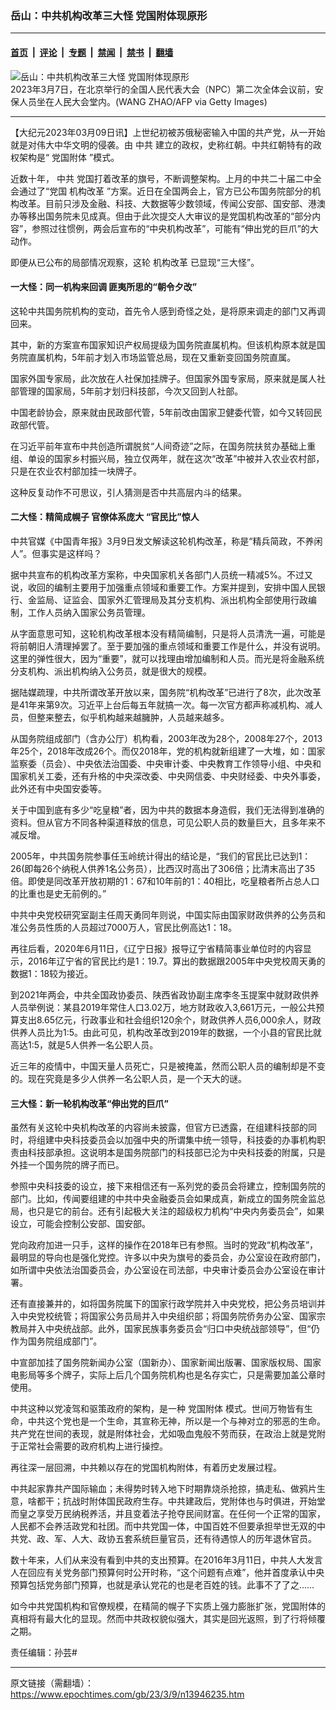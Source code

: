 ### 岳山：中共机构改革三大怪 党国附体现原形

---

#### [首页](../../../..?n13946235) &nbsp;|&nbsp; [评论](../../../../../epoch-comment?n13946235) &nbsp;|&nbsp; [专题](../../../../../epoch-special?n13946235) &nbsp;|&nbsp; [禁闻](../../../../../epoch-news?n13946235) &nbsp;|&nbsp; [禁书](../../../../../books?n13946235) &nbsp;|&nbsp; [翻墙](https://github.com/gfw-breaker/nogfw/blob/master/README.md?n13946235)


<div><img alt="岳山：中共机构改革三大怪 党国附体现原形" class="attachment-djy_600_400 size-djy_600_400 wp-post-image" src="https://i.epochtimes.com/assets/uploads/2023/03/id13946609-GettyImages-1247849570-600x400.jpg"/>
<div class="caption">
 2023年3月7日，在北京举行的全国人民代表大会（NPC）第二次全体会议前，安保人员坐在人民大会堂内。(WANG ZHAO/AFP via Getty Images)
</div></div><hr/><div class="post_content" id="artbody" itemprop="articleBody">
 <!-- article content begin -->
 <p>
  【大纪元2023年03月09日讯】上世纪初被苏俄秘密输入中国的共产党，从一开始就是对伟大中华文明的侵袭。由
  <ok href="https://www.epochtimes.com/gb/tag/%E4%B8%AD%E5%85%B1.html">
   中共
  </ok>
  建立的政权，史称红朝。中共红朝特有的政权架构是“
  <ok href="https://www.epochtimes.com/gb/tag/%E5%85%9A%E5%9B%BD%E9%99%84%E4%BD%93.html">
   党国附体
  </ok>
  ”模式。
 </p>
 <p>
  近数十年，
  <ok href="https://www.epochtimes.com/gb/tag/%E4%B8%AD%E5%85%B1.html">
   中共
  </ok>
  党国打着改革的旗号，不断调整架构。上月的中共二十届二中全会通过了“党国
  <ok href="https://www.epochtimes.com/gb/tag/%E6%9C%BA%E6%9E%84%E6%94%B9%E9%9D%A9.html">
   机构改革
  </ok>
  ”方案。近日在全国两会上，官方已公布国务院部分的机构改革。目前只涉及金融、科技、大数据等少数领域，传闻公安部、国安部、港澳办等移出国务院未见成真。但由于此次提交人大审议的是党国机构改革的“部分内容”，参照过往惯例，两会后宣布的“中央机构改革”，可能有“伸出党的巨爪”的大动作。
 </p>
 <p>
  即便从已公布的局部情况观察，这轮
  <ok href="https://www.epochtimes.com/gb/tag/%E6%9C%BA%E6%9E%84%E6%94%B9%E9%9D%A9.html">
   机构改革
  </ok>
  已显现“三大怪”。
 </p>
 <h4>
  一大怪：同一机构来回调 匪夷所思的“朝令夕改”
 </h4>
 <p>
  这轮中共国务院机构的变动，首先令人感到奇怪之处，是将原来调走的部门又再调回来。
 </p>
 <p>
  其中，新的方案宣布国家知识产权局提级为国务院直属机构。但该机构原本就是国务院直属机构，5年前才划入市场监管总局，现在又重新变回国务院直属。
 </p>
 <p>
  国家外国专家局，此次放在人社保加挂牌子。但国家外国专家局，原来就是属人社部管理的国家局，5年前才划归科技部，今次又回到人社部。
 </p>
 <p>
  中国老龄协会，原来就由民政部代管，5年前改由国家卫健委代管，如今又转回民政部代管。
 </p>
 <p>
  在习近平前年宣布中共创造所谓脱贫“人间奇迹”之际，在国务院扶贫办基础上重组、单设的国家乡村振兴局，独立仅两年，就在这次“改革”中被并入农业农村部，只是在农业农村部加挂一块牌子。
 </p>
 <p>
  这种反复动作不可思议，引人猜测是否中共高层内斗的结果。
 </p>
 <h4>
  二大怪：精简成幌子 官僚体系庞大 “官民比”惊人
 </h4>
 <p class="p1">
  中共官媒《中国青年报》3月9日发文解读这轮机构改革，称是“精兵简政，不养闲人”。但事实是这样吗？
 </p>
 <p class="p1">
  据中共宣布的机构改革方案称，中央国家机关各部门人员统一精减5%。不过又说，收回的编制主要用于加强重点领域和重要工作。方案并提到，安排中国人民银行、金监局、证监会、国家外汇管理局及其分支机构、派出机构全部使用行政编制，工作人员纳入国家公务员管理。
 </p>
 <p class="p1">
  从字面意思可知，这轮机构改革根本没有精简编制，只是将人员清洗一遍，可能是将前朝旧人清理掉罢了。至于要加强的重点领域和重要工作是什么，并没有说明。这里的弹性很大，因为“重要”，就可以找理由增加编制和人员。而光是将金融系统分支机构、派出机构纳入公务员，就是很大的规模。
 </p>
 <p>
  据陆媒疏理，中共所谓改革开放以来，国务院“机构改革”已进行了8次，此次改革是41年来第9次。习近平上台后每五年就搞一次。每一次官方都声称减机构、减人员，但整来整去，似乎机构越来越臃肿，人员越来越多。
 </p>
 <p>
  从国务院组成部门（含办公厅）机构看，2003年改为28个，2008年27个，2013年25个，2018年改成26个。而仅2018年，党的机构就新组建了一大堆，如：国家监察委（员会）、中央依法治国委、中央审计委、中央教育工作领导小组、中央和国家机关工委，还有升格的中央深改委、中央网信委、中央财经委、中央外事委，此外还有中央国安委等。
 </p>
 <p>
  关于中国到底有多少“吃皇粮”者，因为中共的数据本身造假，我们无法得到准确的资料。但从官方不同各种渠道释放的信息，可见公职人员的数量巨大，且多年来不减反增。
 </p>
 <p>
  2005年，中共国务院参事任玉岭统计得出的结论是，“我们的官民比已达到1：26(即每26个纳税人供养1名公务员），比西汉时高出了306倍；比清末高出了35倍。即使是同改革开放初期的1：67和10年前的1：40相比，吃皇粮者所占总人口的比重也是史无前例的。”
 </p>
 <p>
  中共中央党校研究室副主任周天勇同年则说，中国实际由国家财政供养的公务员和准公务员性质的人员超过7000万人，官民比例高达1：18。
 </p>
 <p>
  再往后看，2020年6月11日，《辽宁日报》报导辽宁省精简事业单位时的内容显示，2016年辽宁省的官民比约是1：19.7。算出的数据跟2005年中央党校周天勇的数据1：18较为接近。
 </p>
 <p>
  到2021年两会，中共全国政协委员、陕西省政协副主席李冬玉提案中就财政供养人员举例说：某县2019年常住人口3.02万，地方财政收入3,661万元，一般公共预算支出8.65亿元，行政事业和社会组织120余个，财政供养人员6,000余人，财政供养人员比为1:5。由此可见，机构改革改到2019年的数据，一个小县的官民比就高达1:5，就是5人供养一名公职人员。
 </p>
 <p>
  近三年的疫情中，中国天量人员死亡，只是被掩盖，然而公职人员的编制却是不变的。现在究竟是多少人供养一名公职人员，是一个天大的谜。
 </p>
 <h4>
  三大怪：新一轮机构改革“伸出党的巨爪”
 </h4>
 <p>
  虽然有关这轮中央机构改革的内容尚未披露，但官方已透露，在组建科技部的同时，将组建中央科技委员会以加强中央的所谓集中统一领导，科技委的办事机构职责由科技部承担。这说明本是国务院部门的科技部已沦为中央科技委的附属，只是外挂一个国务院的牌子而已。
 </p>
 <p>
  参照中央科技委的设立，接下来相信还有一系列党的委员会将建立，控制国务院的部门。比如，传闻要组建的中共中央金融委员会如果成真，新成立的国务院金监总局，也只是它的前台。还有引起极大关注的超级权力机构“中央内务委员会”，如果设立，可能会控制公安部、国安部。
 </p>
 <p>
  党向政府加进一只手，这样的操作在2018年已有参照。当时的党政“机构改革”，最明显的导向也是强化党控。许多以中央为旗号的委员会，办公室设在政府部门，如所谓中央依法治国委员会，办公室设在司法部，中央审计委员会办公室设在审计署。
 </p>
 <p>
  还有直接兼并的，如将国务院属下的国家行政学院并入中央党校，把公务员培训并入中央党校统管；将国家公务员局并入中央组织部；将国务院侨务办公室、国家宗教局并入中央统战部。此外，国家民族事务委员会“归口中央统战部领导”，但“仍作为国务院组成部门”。
 </p>
 <p>
  中宣部加挂了国务院新闻办公室（国新办）、国家新闻出版署、国家版权局、国家电影局等多个牌子，实际上后几个国务院机构也是名存实亡，只是需要加盖公章时使用。
 </p>
 <p>
  中共这种以党凌驾和驱策政府的架构，是一种
  <ok href="https://www.epochtimes.com/gb/tag/%E5%85%9A%E5%9B%BD%E9%99%84%E4%BD%93.html">
   党国附体
  </ok>
  模式。世间万物皆有生命，中共这个党也是一个生命，其宣称无神，所以是一个与神对立的邪恶的生命。共产党在世间的表现，就是附体社会，尤如吸血鬼般不劳而获，在政治上就是党附于正常社会需要的政府机构上进行操控。
 </p>
 <p>
  再往深一层回溯，中共赖以存在的党国机构附体，有着历史发展过程。
 </p>
 <p>
  中共起家靠共产国际输血；未得势时转入地下时期靠烧杀抢掠，搞走私、做鸦片生意，啥都干；抗战时附体国民政府生存。中共建政后，党附体也与时俱进，开始堂而皇之享受万民纳税养活，并且变着法子抢夺民间财富。在任何一个正常的国家，人民都不会养活政党和社团。而中共党国一体，中国百姓不但要承担举世无双的中共党、政、军、人大、政协五套系统巨量官员，还有待遇惊人的历年退休官员。
 </p>
 <p>
  数十年来，人们从来没有看到中共的支出预算。在2016年3月11日，中共人大发言人在回应有关党务部门预算何时公开时称，“这个问题有点难”，他并首度承认中央预算包括党务部门预算，也就是承认党花的也是老百姓的钱。此事不了了之……
 </p>
 <p>
  如今中共党国机构和官僚规模，在精简的幌子下实质上强力膨胀扩张，党国附体的真相将有最大化的显现。然而中共政权貌似强大，其实是回光返照，到了行将倾覆之期。
 </p>
 <p>
  责任编辑：孙芸#
 </p>
 <!-- article content end -->
 <div id="below_article_ad">
 </div>
</div>


---

原文链接（需翻墙）：https://www.epochtimes.com/gb/23/3/9/n13946235.htm